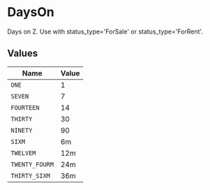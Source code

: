 # DaysOn

Days on Z. Use with status_type='ForSale' or status_type='ForRent'.



## Values

| Name           | Value          |
| -------------- | -------------- |
| `ONE`          | 1              |
| `SEVEN`        | 7              |
| `FOURTEEN`     | 14             |
| `THIRTY`       | 30             |
| `NINETY`       | 90             |
| `SIXM`         | 6m             |
| `TWELVEM`      | 12m            |
| `TWENTY_FOURM` | 24m            |
| `THIRTY_SIXM`  | 36m            |
